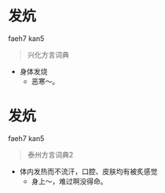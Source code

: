 # 发炕
faeh7 kan5
> 兴化方言词典
- 身体发烧
  - 恶寒～。

# 发炕
faeh7 kan5
> 泰州方言词典2
- 体内发热而不流汗，口腔、皮肤均有被炙感觉
  - 身上～，难过啊没得命。
